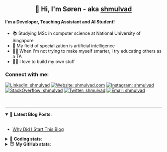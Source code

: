 <h2 align="center">
	👋 Hi, I'm Søren - aka <a href="https://shmulvad.com">shmulvad</a>
</h2>

#### I'm a Developer, Teaching Assistant and AI Student!
- 📚 Studying MSc in computer science at National University of Singapore
- 🧠 My field of specialization is artificial intelligence
- 👨‍🏫 When I'm not trying to make myself smarter, I try educating others as a TA
- 👨‍💻 I love to build my own stuff

### Connect with me:

[![Linkedin: shmulvad](https://img.shields.io/badge/shmulvad-blue?style=flat&logo=Linkedin&logoColor=white)][linkedin]
[![Website: shmulvad.com](https://img.shields.io/badge/shmulvad.com-47CCCC?&style=flat&logo=Google-Chrome&logoColor=white)][website]
[![Instagram: shmulvad](https://img.shields.io/badge/-@shmulvad-purple?style=flat&logo=Instagram&logoColor=white)][instagram]
[![StackOverflow: shmulvad](https://img.shields.io/badge/shmulvad-FE7A16?style=flat&logo=stack-overflow&logoColor=white)][stackOverflow]
[![Twitter: shmulvad](https://img.shields.io/badge/@shmulvad-1ca0f1?style=flat&logo=twitter&logoColor=white)][twitter]
[![Email: shmulvad](https://img.shields.io/badge/shmulvad-D14836?style=flat&logo=gmail&logoColor=white)][mail]

<br />

---

<details open>
 <summary>📕 <b>Latest Blog Posts</b>: </summary>

<br>

<!-- BLOG-POST-LIST:START -->
- [Why Did I Start This Blog](https://shmulvad.com/blog/why-did-start-this-blog)
<!-- BLOG-POST-LIST:END -->

</details>

<!-- --- -->

<details>
 <summary>🤖 <b>Coding stats</b>: </summary>

<br>

<!--START_SECTION:waka-->
**I'm a Night 🦉** 

```text
🌞 Morning    94 commits     ██░░░░░░░░░░░░░░░░░░░░░░░   8.03% 
🌆 Daytime    449 commits    █████████░░░░░░░░░░░░░░░░   38.38% 
🌃 Evening    399 commits    ████████░░░░░░░░░░░░░░░░░   34.1% 
🌙 Night      228 commits    ████░░░░░░░░░░░░░░░░░░░░░   19.49%

```


📊 **This Week I Spent My Time On** 

```text
💬 Programming Languages: 
Python                   1 hr 58 mins        ████████░░░░░░░░░░░░░░░░░   34.19% 
JavaScript               1 hr 14 mins        █████░░░░░░░░░░░░░░░░░░░░   21.53% 
Other                    59 mins             ████░░░░░░░░░░░░░░░░░░░░░   17.01% 
Text                     42 mins             ███░░░░░░░░░░░░░░░░░░░░░░   12.12% 
Markdown                 33 mins             ██░░░░░░░░░░░░░░░░░░░░░░░   9.62%

🔥 Editors: 
VS Code                  4 hrs 7 mins        █████████████████░░░░░░░░   71.22% 
Zsh                      57 mins             ████░░░░░░░░░░░░░░░░░░░░░   16.52% 
Sublime Text             42 mins             ███░░░░░░░░░░░░░░░░░░░░░░   12.27%

🐱‍💻 Projects: 
overvaagning             2 hrs 50 mins       ████████████░░░░░░░░░░░░░   49.13% 
tsp                      1 hr                ████░░░░░░░░░░░░░░░░░░░░░   17.35% 
Unknown Project          48 mins             ███░░░░░░░░░░░░░░░░░░░░░░   13.84% 
program                  32 mins             ██░░░░░░░░░░░░░░░░░░░░░░░   9.21% 
Terminal                 25 mins             █░░░░░░░░░░░░░░░░░░░░░░░░   7.32%

```


 Last Updated on 30/11/2021
<!--END_SECTION:waka-->

</details>

<!-- --- -->

<details>
 <summary>😇 <b>My GitHub stats</b>: </summary>

<br>

<img align="left" alt="shmulvad's Github Stats" src="https://github-readme-stats.vercel.app/api?username=shmulvad&show_icons=true&hide_border=true" />

</details>



[website]: https://shmulvad.com
[twitter]: https://twitter.com/shmulvad
[linkedin]: https://linkedin.com/in/shmulvad
[instagram]: https://instagram.com/shmulvad
[stackOverflow]: https://stackoverflow.com/users/9248793/shmulvad
[mail]: mailto:shmulvad@gmail.com
[github]: https://github.com/shmulvad
